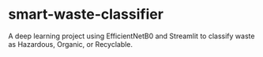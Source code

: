 # smart-waste-classifier
A deep learning project using EfficientNetB0 and Streamlit to classify waste as Hazardous, Organic, or Recyclable.

